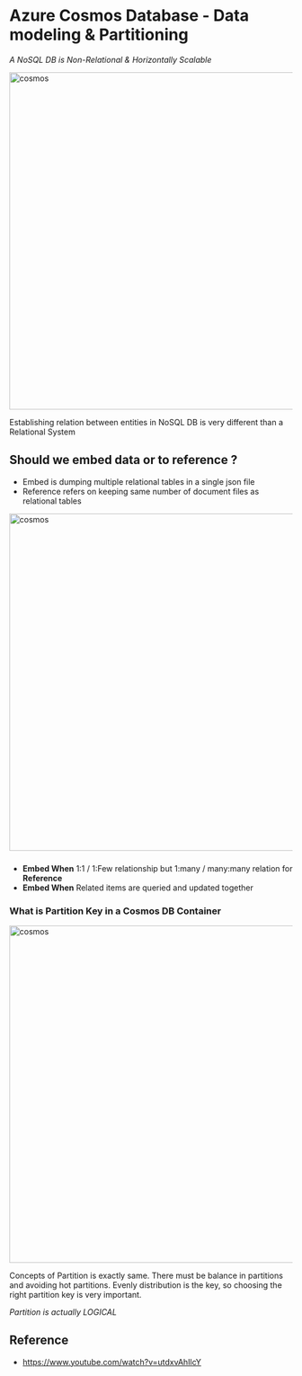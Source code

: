 # Azure Cosmos Database - Data modeling & Partitioning

_A NoSQL DB is Non-Relational & Horizontally Scalable_

<img src="https://user-images.githubusercontent.com/7579608/129447376-1a03736a-edc3-4850-8011-4f176bd82df3.png" alt="cosmos" width="600"/>

Establishing relation between entities in NoSQL DB is very different than a Relational System

## Should we embed data or to reference ?

* Embed is dumping multiple relational tables in a single json file
* Reference refers on keeping same number of document files as relational tables

<img src="https://user-images.githubusercontent.com/7579608/129447821-d05ac959-258b-4c23-b604-e56cc3ae4608.png" alt="cosmos" width="600"/>

### 
* __Embed When__ 1:1 / 1:Few relationship but 1:many / many:many relation for __Reference__
* __Embed When__ Related items are queried and updated together 


### What is Partition Key in a Cosmos DB Container

<img src="https://user-images.githubusercontent.com/7579608/129448180-f9188570-21da-463f-a189-c5e598507952.png" alt="cosmos" width="600"/>

Concepts of Partition is exactly same. There must be balance in partitions and avoiding hot partitions. Evenly distribution is the key, so choosing
the right partition key is very important.

_Partition is actually LOGICAL_




## Reference
* https://www.youtube.com/watch?v=utdxvAhIlcY

